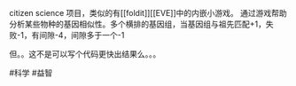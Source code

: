 citizen science 项目，类似的有[[foldit]][[EVE]]中的内嵌小游戏。
通过游戏帮助分析某些物种的基因相似性。多个横排的基因组，当基因组与祖先匹配+1，失败-1，有间隙-4，间隙多于一个-1

但。。这不是可以写个代码更快出结果么。。。

#科学 #益智